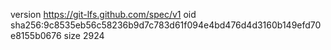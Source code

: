 version https://git-lfs.github.com/spec/v1
oid sha256:9c8535eb56c58236b9d7c783d61f094e4bd476d4d3160b149efd70e8155b0676
size 2924
